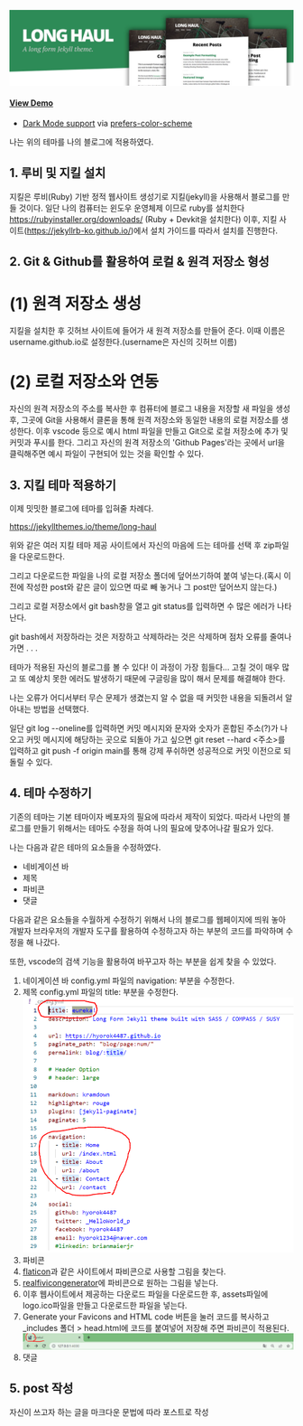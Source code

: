 ![preview Long Haul](/preview.jpg)
#### [View Demo](http://brianmaierjr.com/long-haul)

- [Dark Mode support](https://github.com/brianmaierjr/long-haul/blob/master/preview-dark.png) via [prefers-color-scheme](https://developer.mozilla.org/en-US/docs/Web/CSS/@media/prefers-color-scheme) 

나는 위의 테마를 나의 블로그에 적용하였다.     

## 1. 루비 및 지킬 설치
지킬은 루비(Ruby) 기반 정적 웹사이트 생성기로 지킬(jekyll)을 사용해서 블로그를 만들 것이다.
일단 나의 컴퓨터는 윈도우 운영체제 이므로 ruby를 설치한다
https://rubyinstaller.org/downloads/ (Ruby + Devkit을 설치한다)
이후, 지킬 사이트(https://jekyllrb-ko.github.io/)에서 설치 가이드를 따라서 설치를 진행한다.

## 2. Git & Github를 활용하여 로컬 & 원격 저장소 형성
# (1) 원격 저장소 생성
<p>지킬을 설치한 후 깃허브 사이트에 들어가 새 원격 저장소를 만들어 준다. 이때 이름은 username.github.io로 설정한다.(username은 자신의 깃허브 이름)</p>


# (2) 로컬 저장소와 연동
<p>자신의 원격 저장소의 주소를 복사한 후 컴퓨터에 블로그 내용을 저장할 새 파일을 생성 후, 그곳에 Git을 사용해서 클론을 통해 원격 저장소와 동일한 내용의 로컬 저장소를 생성한다.
이후 vscode 등으로 예시 html 파일을 만들고 Git으로 로컬 저장소에 추가 및 커밋과 푸시를 한다. 그리고 자신의 원격 저장소의 'Github Pages'라는 곳에서 url을 클릭해주면 예시 파일이 구현되어 있는 것을 확인할 수 있다.</p>

## 3. 지킬 테마 적용하기
<p>이제 밋밋한 블로그에 테마를 입혀줄 차례다.  

https://jekyllthemes.io/theme/long-haul

위와 같은 여러 지킬 테마 제공 사이트에서 자신의 마음에 드는 테마를 선택 후 zip파일을 다운로드한다. 

그리고 다운로드한 파일을 나의 로컬 저장소 폴더에 덮어쓰기하여 붙여 넣는다.(혹시 이전에 작성한 post와 같은 글이 있으면 따로 빼 놓거나 그 post만 덮어쓰지 않는다.)

그리고 로컬 저장소에서 git bash창을 열고 git status를 입력하면 수 많은 에러가 나타난다. 

  git bash에서 저장하라는 것은 저장하고 삭제하라는 것은 삭제하며 점차 오류를 줄여나가면
.
.
.

테마가 적용된 자신의 블로그를 볼 수 있다! 이 과정이 가장 힘들다... 고칠 것이 매우 많고 또 예상치 못한 에러도 발생하기 때문에 구글링을 많이 해서 문제를 해결해야 한다.

나는 오류가 어디서부터 무슨 문제가 생겼는지 알 수 없을 때 커밋한 내용을 되돌려서 알아내는 방법을 선택했다.

일단 git log --oneline를 입력하면 커밋 메시지와 문자와 숫자가 혼합된 주소(?)가 나오고 커밋 메시지에 해당하는 곳으로 되돌아 가고 싶으면 git reset --hard <주소>를 입력하고 git push -f origin main를 통해 강제 푸쉬하면 성공적으로 커밋 이전으로 되돌릴 수 있다.</p>

## 4. 테마 수정하기
기존의 테마는 기본 테마이자 베포자의 필요에 따라서 제작이 되었다. 따라서 나만의 블로그를 만들기 위해서는 테마도 수정을 하여 나의 필요에 맞추어나갈 필요가 있다.
  
나는 다음과 같은 테마의 요소들을 수정하였다.
- 네비게이션 바
- 제목
- 파비콘
- 댓글

다음과 같은 요소들을 수월하게 수정하기 위해서 나의 블로그를 웹페이지에 띄워 놓아 개발자 브라우저의 개발자 도구를 활용하여 수정하고자 하는 부분의 코드를 파악하며 수정을 해 나갔다.
  
또한, vscode의 검색 기능을 활용하여 바꾸고자 하는 부분을 쉽게 찾을 수 있었다.
  
1. 네이게이션 바
  config.yml 파일의 navigation: 부분을 수정한다.
2. 제목
  config.yml 파일의 title: 부분을 수정한다.
  ![navigation and title](/navtitle.png)
3. 파비콘
  1. [flaticon](https://www.flaticon.com/)과 같은 사이트에서 파비콘으로 사용할 그림을 찾는다.
  2. [realfivicongenerator](https://realfavicongenerator.net/)에 파비콘으로 원하는 그림을 넣는다.
  3. 이후 웹사이트에서 제공하는 다운로드 파일을 다운로드한 후, assets파일에 logo.ico파일을 만들고 다운로드한 파일을 넣는다.
  4. Generate your Favicons and HTML code 버튼을 눌러 코드를 복사하고 _includes 폴더 > head.html에 코드를 붙여넣어 저장해 주면 파비콘이 적용된다.
  ![favicon](/favicon.png)
4. 댓글
  
## 5. post 작성
자신이 쓰고자 하는 글을 마크다운 문법에 따라 포스트로 작성
